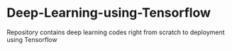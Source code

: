 # Deep-Learning-using-Tensorflow
Repository contains deep learning codes right from scratch to deployment using Tensorflow 
